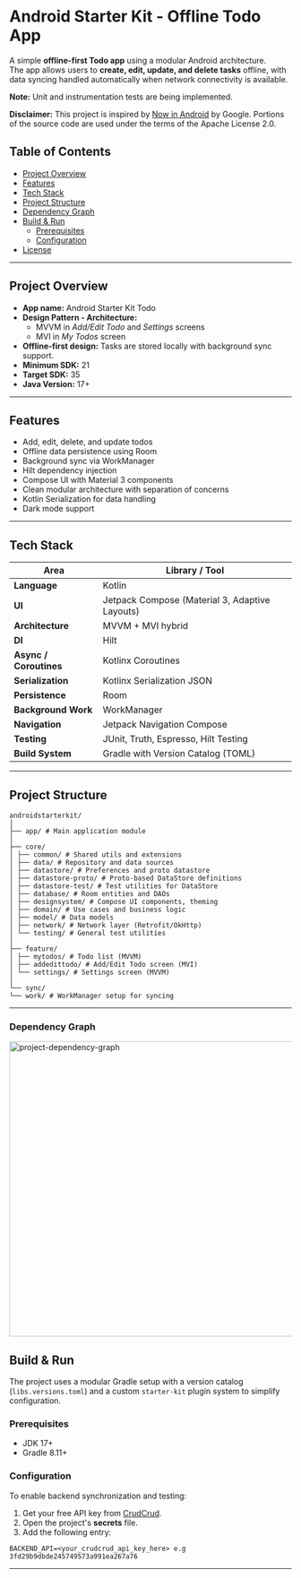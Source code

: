 # Android Starter Kit - Offline Todo App

A simple **offline-first Todo app** using a modular Android architecture.  
The app allows users to **create, edit, update, and delete tasks** offline, with data syncing handled automatically when network connectivity is available.

**Note:** Unit and instrumentation tests are being implemented.

**Disclaimer:** This project is inspired by [Now in Android](https://github.com/android/nowinandroid) by Google. Portions of the source code are used under the terms of the Apache License 2.0.

## Table of Contents
- [Project Overview](#project-overview)
- [Features](#features)
- [Tech Stack](#tech-stack)
- [Project Structure](#project-structure)
- [Dependency Graph](#dependency-graph)
- [Build & Run](#build--run)
  - [Prerequisites](#prerequisites)
  - [Configuration](#configuration)
- [License](#license)
  
---

## Project Overview

- **App name:** Android Starter Kit Todo
- **Design Pattern - Architecture:**
  - MVVM in *Add/Edit Todo* and *Settings* screens
  - MVI in *My Todos* screen
- **Offline-first design:** Tasks are stored locally with background sync support.
- **Minimum SDK:** 21
- **Target SDK:** 35
- **Java Version:** 17+

---

## Features

- Add, edit, delete, and update todos
- Offline data persistence using Room
- Background sync via WorkManager
- Hilt dependency injection
- Compose UI with Material 3 components
- Clean modular architecture with separation of concerns
- Kotlin Serialization for data handling
- Dark mode support

---

## Tech Stack

| Area | Library / Tool |
|------|----------------|
| **Language** | Kotlin |
| **UI** | Jetpack Compose (Material 3, Adaptive Layouts) |
| **Architecture** | MVVM + MVI hybrid |
| **DI** | Hilt |
| **Async / Coroutines** | Kotlinx Coroutines |
| **Serialization** | Kotlinx Serialization JSON |
| **Persistence** | Room |
| **Background Work** | WorkManager |
| **Navigation** | Jetpack Navigation Compose |
| **Testing** | JUnit, Truth, Espresso, Hilt Testing |
| **Build System** | Gradle with Version Catalog (TOML) |

---

## Project Structure

```
androidstarterkit/
│
├── app/ # Main application module
│
├── core/
│ ├── common/ # Shared utils and extensions
│ ├── data/ # Repository and data sources
│ ├── datastore/ # Preferences and proto datastore
│ ├── datastore-proto/ # Proto-based DataStore definitions
│ ├── datastore-test/ # Test utilities for DataStore
│ ├── database/ # Room entities and DAOs
│ ├── designsystem/ # Compose UI components, theming
│ ├── domain/ # Use cases and business logic
│ ├── model/ # Data models
│ ├── network/ # Network layer (Retrofit/OkHttp)
│ └── testing/ # General test utilities
│
├── feature/
│ ├── mytodos/ # Todo list (MVVM)
│ ├── addedittodo/ # Add/Edit Todo screen (MVI)
│ └── settings/ # Settings screen (MVVM)
│
└── sync/
└── work/ # WorkManager setup for syncing
```
---

### Dependency Graph
<img width="1373" height="527" alt="project-dependency-graph" src="https://github.com/user-attachments/assets/c96ced8f-bbf7-496d-bffe-85e3934cb173" />

## Build & Run

The project uses a modular Gradle setup with a version catalog (`libs.versions.toml`) and a custom `starter-kit` plugin system to simplify configuration.

### Prerequisites
- JDK 17+  
- Gradle 8.11+  

### Configuration

To enable backend synchronization and testing:
1. Get your free API key from [CrudCrud](https://www.crudcrud.com/).
2. Open the project's **secrets** file.
3. Add the following entry:
```
BACKEND_API=<your_crudcrud_api_key_here> e.g 3fd29b9dbde245749573a991ea267a76
```
---
